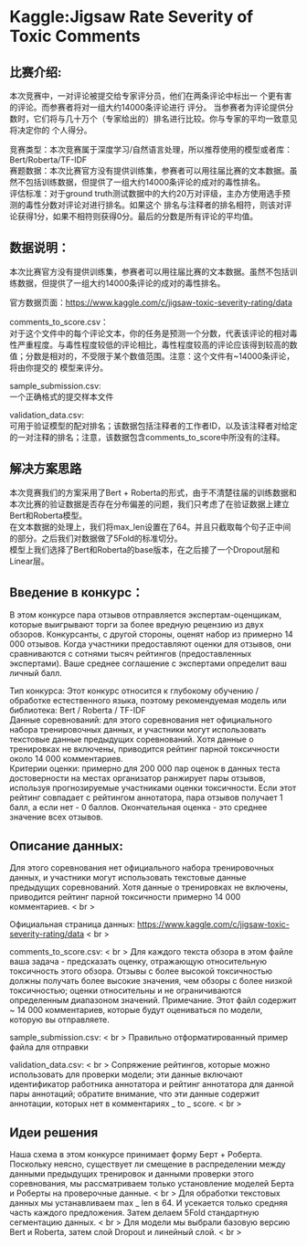 # Kaggle:Jigsaw Rate Severity of Toxic Comments

## 比赛介绍:

本次竞赛中，一对评论被提交给专家评分员，他们在两条评论中标出一 个更有害的评论。而参赛者将对一组大约14000条评论进行 评分。 当参赛者为评论提供分数时，它们将与几十万个（专家给出的）排名进行比较。你与专家的平均一致意见将决定你的 个人得分。

竞赛类型：本次竞赛属于深度学习/自然语言处理，所以推荐使用的模型或者库：Bert/Roberta/TF-IDF<br>
赛题数据：本次比赛官方没有提供训练集，参赛者可以用往届比赛的文本数据。虽然不包括训练数据，但提供了一组大约14000条评论的成对的毒性排名。<br>
评估标准：对于ground truth测试数据中的大约20万对评级，主办方使用选手预测的毒性分数对评论对进行排名。如果这个 排名与注释者的排名相符，则该对评论获得1分，如果不相符则获得0分。最后的分数是所有评论的平均值。<br>

## 数据说明：

本次比赛官方没有提供训练集，参赛者可以用往届比赛的文本数据。虽然不包括训练数据，但提供了一组大约14000条评论的成对的毒性排名。<br>

官方数据页面：https://www.kaggle.com/c/jigsaw-toxic-severity-rating/data<br>

comments_to_score.csv：<br>
对于这个文件中的每个评论文本，你的任务是预测一个分数，代表该评论的相对毒性严重程度。与毒性程度较低的评论相比，毒性程度较高的评论应该得到较高的数 值；分数是相对的，不受限于某个数值范围。注意：这个文件有~14000条评论，将由你提交的 模型来评分。

sample_submission.csv:<br>
一个正确格式的提交样本文件

validation_data.csv:<br>
可用于验证模型的配对排名；该数据包括注释者的工作者ID，以及该注释者对给定的一对注释的排名；注意，该数据包含comments_to_score中所没有的注释。<br>

## 解决方案思路
本次竞赛我们的方案采用了Bert + Roberta的形式，由于不清楚往届的训练数据和本次比赛的验证数据是否存在分布偏差的问题，我们只考虑了在验证数据上建立Bert和Roberta模型。<br>
在文本数据的处理上，我们将max_len设置在了64。并且只截取每个句子正中间的部分。之后我们对数据做了5Fold的标准切分。<br>
模型上我们选择了Bert和Roberta的base版本，在之后接了一个Dropout层和Linear层。<br>

## Введение в конкурс：
В этом конкурсе пара отзывов отправляется экспертам-оценщикам, которые выигрывают торги за более вредную рецензию из двух обзоров. Конкурсанты, с другой стороны, оценят набор из примерно 14 000 отзывов. Когда участники предоставляют оценки для отзывов, они сравниваются с сотнями тысяч рейтингов (предоставленных экспертами). Ваше среднее соглашение с экспертами определит ваш личный балл.

Тип конкурса: Этот конкурс относится к глубокому обучению / обработке естественного языка, поэтому рекомендуемая модель или библиотека: Bert / Roberta / TF-IDF<br>
Данные соревнований: для этого соревнования нет официального набора тренировочных данных, и участники могут использовать текстовые данные предыдущих соревнований. Хотя данные о тренировках не включены, приводится рейтинг парной токсичности около 14 000 комментариев.<br>
Критерии оценки: примерно для 200 000 пар оценок в данных теста достоверности на местах организатор ранжирует пары отзывов, используя прогнозируемые участниками оценки токсичности. Если этот рейтинг совпадает с рейтингом аннотатора, пара отзывов получает 1 балл, а если нет - 0 баллов. Окончательная оценка - это среднее значение всех отзывов.<br>


## Описание данных:

Для этого соревнования нет официального набора тренировочных данных, и участники могут использовать текстовые данные предыдущих соревнований. Хотя данные о тренировках не включены, приводится рейтинг парной токсичности примерно 14 000 комментариев. < br >

Официальная страница данных: https://www.kaggle.com/c/jigsaw-toxic-severity-rating/data < br >

comments_to_score.csv: < br >
Для каждого текста обзора в этом файле ваша задача - предсказать оценку, отражающую относительную токсичность этого обзора. Отзывы с более высокой токсичностью должны получать более высокие значения, чем обзоры с более низкой токсичностью; оценки относительны и не ограничиваются определенным диапазоном значений. Примечание. Этот файл содержит ~ 14 000 комментариев, которые будут оцениваться по модели, которую вы отправляете.

sample_submission.csv: < br >
Правильно отформатированный пример файла для отправки

validation_data.csv: < br >
Сопряжение рейтингов, которые можно использовать для проверки модели; эти данные включают идентификатор работника аннотатора и рейтинг аннотатора для данной пары аннотаций; обратите внимание, что эти данные содержит аннотации, которых нет в комментариях _ to _ score. < br >

## Идеи решения
Наша схема в этом конкурсе принимает форму Берт + Роберта. Поскольку неясно, существует ли смещение в распределении между данными предыдущих тренировок и данными проверки этого соревнования, мы рассматриваем только установление моделей Берта и Роберты на проверочные данные. < br >
Для обработки текстовых данных мы устанавливаем max _ len в 64. И усекается только средняя часть каждого предложения. Затем делаем 5Fold стандартную сегментацию данных. < br >
Для модели мы выбрали базовую версию Bert и Roberta, затем слой Dropout и линейный слой. < br >

